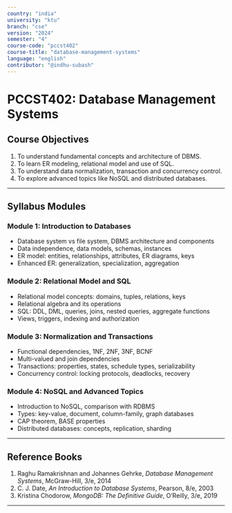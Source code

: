 ```yaml
---
country: "india"
university: "ktu"
branch: "cse"
version: "2024"
semester: "4"
course-code: "pccst402"
course-title: "database-management-systems"
language: "english"
contributor: "@indhu-subash"
---
```


# PCCST402: Database Management Systems

## Course Objectives

1. To understand fundamental concepts and architecture of DBMS.  
2. To learn ER modeling, relational model and use of SQL.  
3. To understand data normalization, transaction and concurrency control.  
4. To explore advanced topics like NoSQL and distributed databases.  

---

## Syllabus Modules

### Module 1: Introduction to Databases
- Database system vs file system, DBMS architecture and components  
- Data independence, data models, schemas, instances  
- ER model: entities, relationships, attributes, ER diagrams, keys  
- Enhanced ER: generalization, specialization, aggregation  

### Module 2: Relational Model and SQL 
- Relational model concepts: domains, tuples, relations, keys  
- Relational algebra and its operations  
- SQL: DDL, DML, queries, joins, nested queries, aggregate functions  
- Views, triggers, indexing and authorization  

### Module 3: Normalization and Transactions 
- Functional dependencies, 1NF, 2NF, 3NF, BCNF  
- Multi-valued and join dependencies  
- Transactions: properties, states, schedule types, serializability  
- Concurrency control: locking protocols, deadlocks, recovery  

### Module 4: NoSQL and Advanced Topics 
- Introduction to NoSQL, comparison with RDBMS  
- Types: key-value, document, column-family, graph databases  
- CAP theorem, BASE properties  
- Distributed databases: concepts, replication, sharding  

---

## Reference Books

1. Raghu Ramakrishnan and Johannes Gehrke, *Database Management Systems*, McGraw-Hill, 3/e, 2014  
2. C. J. Date, *An Introduction to Database Systems*, Pearson, 8/e, 2003  
3. Kristina Chodorow, *MongoDB: The Definitive Guide*, O’Reilly, 3/e, 2019  

---
